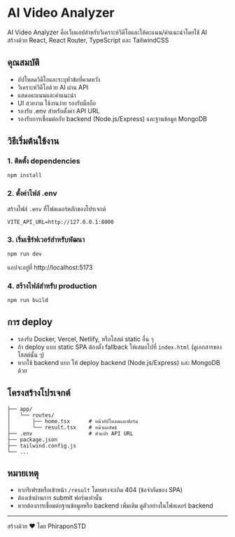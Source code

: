 # AI Video Analyzer

AI Video Analyzer คือเว็บแอปสำหรับวิเคราะห์วิดีโอและให้คะแนน/คำแนะนำโดยใช้ AI  
สร้างด้วย React, React Router, TypeScript และ TailwindCSS

## คุณสมบัติ

- อัปโหลดวิดีโอและระบุหัวข้อที่คาดหวัง
- วิเคราะห์วิดีโอด้วย AI ผ่าน API
- แสดงคะแนนและคำแนะนำ
- UI สวยงาม ใช้งานง่าย รองรับมือถือ
- รองรับ .env สำหรับตั้งค่า API URL
- รองรับการเชื่อมต่อกับ backend (Node.js/Express) และฐานข้อมูล MongoDB

## วิธีเริ่มต้นใช้งาน

### 1. ติดตั้ง dependencies

```bash
npm install
```

### 2. ตั้งค่าไฟล์ .env

สร้างไฟล์ `.env` ที่โฟลเดอร์หลักของโปรเจกต์

```env
VITE_API_URL=http://127.0.0.1:8000
```

### 3. เริ่มเซิร์ฟเวอร์สำหรับพัฒนา

```bash
npm run dev
```

แอปจะอยู่ที่ http://localhost:5173

### 4. สร้างไฟล์สำหรับ production

```bash
npm run build
```

## การ deploy

- รองรับ Docker, Vercel, Netlify, หรือโฮสต์ static อื่น ๆ
- ถ้า deploy แบบ static SPA ต้องตั้ง fallback ให้เสมอไปที่ `index.html` (ดูเอกสารของโฮสต์นั้น ๆ)
- หากใช้ backend แยก ให้ deploy backend (Node.js/Express) และ MongoDB ด้วย

## โครงสร้างโปรเจกต์

```
├── app/
│   └── routes/
│       ├── home.tsx      # หน้าอัปโหลดและฟอร์ม
│       └── result.tsx    # หน้าผลลัพธ์
├── .env                  # ตัวแปร API URL
├── package.json
├── tailwind.config.js
└── ...
```

## หมายเหตุ

- หากรีเฟรชหรือเข้าหน้า `/result` โดยตรงจะเกิด 404 (ข้อจำกัดของ SPA)
- ต้องเข้าผ่านการ submit ฟอร์มเท่านั้น
- หากต้องการเชื่อมต่อฐานข้อมูลหรือ backend เพิ่มเติม ดูตัวอย่างในโฟลเดอร์ backend

---

สร้างด้วย ❤️ โดย PhiraponSTD
